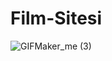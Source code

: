 # Film-Sitesi
![GIFMaker_me (3)](https://github.com/iremsndkc/Film-Sitesi/assets/128176615/919ae181-8b01-41dd-9c10-ed5beae348bc)

